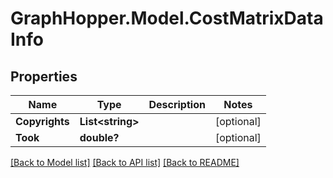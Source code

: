 # GraphHopper.Model.CostMatrixDataInfo
## Properties

Name | Type | Description | Notes
------------ | ------------- | ------------- | -------------
**Copyrights** | **List&lt;string&gt;** |  | [optional] 
**Took** | **double?** |  | [optional] 

[[Back to Model list]](../README.md#documentation-for-models) [[Back to API list]](../README.md#documentation-for-api-endpoints) [[Back to README]](../README.md)

